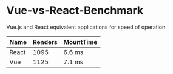 # Vue-vs-React-Benchmark

Vue.js and React equivalent applications for speed of operation.

| Name  | Renders | MountTime |
| ----- | ------- | --------- |
| React | 1095    | 6.6 ms    |
| Vue   | 1125    | 7.1 ms    |
